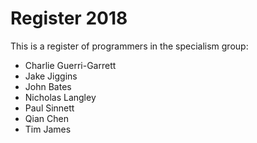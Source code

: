 # Register 2018

This is a register of programmers in the specialism group:
* Charlie Guerri-Garrett
* Jake Jiggins
* John Bates
* Nicholas Langley
* Paul Sinnett
* Qian Chen
* Tim James
